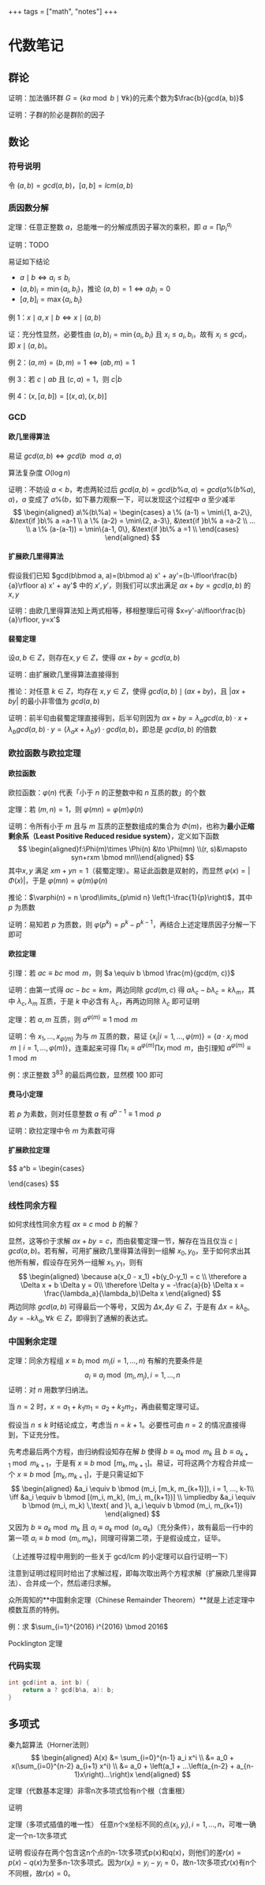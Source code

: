 +++
tags = ["math", "notes"]
+++

# 代数笔记



## 群论

证明：加法循环群 $G = \left\{ka \bmod b \mid \forall k\right\}$的元素个数为$\frac{b}{gcd(a, b)}$



证明：子群的阶必是群阶的因子





## 数论

### 符号说明

令 $(a, b)=gcd(a, b)$，$[a, b]=lcm(a, b)$



### 质因数分解

定理：任意正整数 $a$，总能唯一的分解成质因子幂次的乘积，即 $a =\prod p_i^{a_i}$

证明：TODO



易证如下结论

- $a\mid b \iff a_i\le b_i$
- $(a, b)_i = \min\{a_i, b_i\}$，推论 $(a, b)=1 \iff a_i b_i = 0$
- $[a, b]_i=\max\{a_i, b_i\}$



例 1：$x\mid a, x\mid b\iff x \mid (a, b)$

证：充分性显然，必要性由 $(a,b)_i = \min\{a_i, b_i\}$ 且 $x_i\le a_i, b_i$，故有 $x_i\le gcd_i$，即 $x\mid (a, b)$。

例 2：$(a, m)=(b, m)=1\iff (ab, m)=1$

例 3：若 $c\mid ab$ 且 $(c, a)=1$，则 $c|b$

例 4：$(x, [a, b])=[(x, a), (x, b)]$



### GCD



#### 欧几里得算法

易证 $gcd(a, b)\iff gcd(b\mod a, a)$



算法复杂度 $O(\log n)$

证明：不妨设 $a<b$，考虑两轮过后 $gcd(a, b) = gcd(b\%a, a)=gcd(a\%(b\%a), a)$，$a$ 变成了 $a\%(b%a)$，如下暴力观察一下，可以发现这个过程中 $a$ 至少减半
$$
\begin{aligned}
a\%(b\%a) = \begin{cases}
a \% (a-1) = \min\{1, a-2\}, &\text{if }b\% a =a-1 \\
a \% (a-2) = \min\{2, a-3\}, &\text{if }b\% a =a-2 \\
... \\
a \% (a-(a-1)) = \min\{a-1, 0\}, &\text{if }b\% a =1 \\
\end{cases}
\end{aligned}
$$


#### 扩展欧几里得算法

假设我们已知 $gcd(b\bmod a, a)=(b\bmod a) x' + ay'=(b-\lfloor\frac{b}{a}\rfloor a) x' + ay'$ 中的 $x',y'$，则我们可以求出满足 $ax+by=gcd(a, b)$ 的 $x, y$

证明：由欧几里得算法知上两式相等，移相整理后可得 $x=y'-a\lfloor\frac{b}{a}\rfloor, y=x'$



#### 裴蜀定理

设$a, b\in Z$，则存在$x, y\in Z$，使得 $ax+by = gcd(a, b)$

证明：由扩展欧几里得算法直接得到



推论：对任意 $k\in Z$，均存在 $x, y\in Z$，使得 $gcd(a, b)\mid (ax+by)$，且 $|ax+by|$ 的最小非零值为 $gcd(a, b)$

证明：前半句由裴蜀定理直接得到，后半句则因为 $ax+by = \lambda_a gcd(a, b) \cdot x + \lambda_b gcd(a, b)\cdot y =(\lambda_a x + \lambda_b y)\cdot gcd(a, b)$，即总是 $gcd(a, b)$ 的倍数



### 欧拉函数与欧拉定理

#### 欧拉函数

欧拉函数：$\varphi(n)$ 代表「小于 $n$ 的正整数中和 $n$ 互质的数」的个数

定理：若 $(m, n)=1$，则 $\varphi(mn)=\varphi(m)\varphi(n)$

证明：令所有小于 $m$ 且与 $m$ 互质的正整数组成的集合为 $\Phi(m)$，也称为**最小正缩剩余系（Least Positive Reduced residue system）**，定义如下函数
$$
\begin{aligned}f:\Phi(m)\times \Phi(n) &\to \Phi(mn) \\(r, s)&\mapsto syn+rxm \bmod mn\\\end{aligned}
$$
其中$x, y$ 满足 $xm+ yn=1$（裴蜀定理）。易证此函数是双射的，而显然 $\varphi(x)=|\Phi(x)|$，于是 $\varphi(mn) =\varphi(m)\varphi(n)$



推论：$\varphi(n) = n \prod\limits_{p\mid n} \left(1-\frac{1}{p}\right)$，其中 $p$ 为质数

证明：易知若 $p$ 为质数，则 $\varphi(p^k)=p^k-p^{k-1}$，再结合上述定理质因子分解一下即可



#### 欧拉定理

引理：若 $ac \equiv bc \bmod m$，则 $a \equiv b \bmod \frac{m}{gcd(m, c)}$

证明：由第一式得 $ac-bc=km$，两边同除 $gcd(m, c)$ 得 $a\lambda_c - b \lambda_c = k \lambda_m$，其中 $\lambda_c, \lambda_m$ 互质，于是 $k$ 中必含有 $\lambda_c$，再两边同除 $\lambda_c$ 即可证明



定理：若 $a,m$ 互质，则 $a^{\varphi(m)} \equiv 1\bmod m$

证明：令 $x_1, ..., x_{\varphi(m)}$ 为与 $m$ 互质的数，易证 $\{x_i | i = 1, ..., \varphi(m)\}= \{a\cdot x_i\bmod m \mid i = 1, ..., \varphi(m)\}$，连乘起来可得 $\prod x_i \equiv a^{\varphi(m)}\prod x_i \bmod m$，由引理知 $a^{\varphi(m)}\equiv 1 \bmod m$



例：求正整数 $3^{83}$ 的最后两位数，显然模 $100$ 即可



#### 费马小定理

若 $p$ 为素数，则对任意整数 $a$ 有 $a^{p-1} \equiv 1 \bmod p$

证明：欧拉定理中令 $m$ 为素数可得



#### 扩展欧拉定理

$$
a^b = \begin{cases}

\end{cases}
$$





### 线性同余方程

如何求线性同余方程 $ax\equiv c \bmod b$ 的解？

显然，这等价于求解 $ax + by = c$，而由裴蜀定理一节，解存在当且仅当 $c \mid gcd(a, b)$。若有解，可用扩展欧几里得算法得到一组解 $x_0, y_0$，至于如何求出其他所有解，假设存在另外一组解 $x_1, y_1$，则有
$$
\begin{aligned}
\because a(x_0 - x_1) +b(y_0-y_1) = c \\
\therefore a \Delta x + b \Delta y = 0\\
\therefore \Delta y = -\frac{a}{b} \Delta x = \frac{\lambda_a}{\lambda_b}\Delta x
\end{aligned}
$$
两边同除 $gcd(a, b)$ 可得最后一个等号，又因为 $\Delta x,\Delta y\in Z$，于是有 $\Delta x = k\lambda_b, \Delta y = -k\lambda_a, \forall k\in Z$，即得到了通解的表达式。



### 中国剩余定理

定理：同余方程组 $x\equiv b_i\bmod m_i(i=1, ..., n)$ 有解的充要条件是
$$
a_i \equiv a_j \bmod (m_i, m_j), i = 1, ..., n
$$
证明：对 $n$ 用数学归纳法。

当 $n=2$ 时，$x=a_1+k_1 m_1=a_2+k_2 m_2$，再由裴蜀定理可证。

假设当 $n\le k$ 时结论成立，考虑当 $n=k+1$。必要性可由 $n=2$ 的情况直接得到，下证充分性。

先考虑最后两个方程，由归纳假设知存在解 $b$ 使得 $b\equiv a_k\bmod m_k$ 且 $b\equiv a_{k+1}\bmod m_{k+1}$，于是有 $x\equiv b \bmod [m_k, m_{k+1}]$。易证，可将这两个方程合并成一个 $x\equiv b \bmod [m_k, m_{k+1}]$，于是只需证如下
$$
\begin{aligned}
&a_i \equiv b \bmod (m_i, [m_k, m_{k+1}]), i = 1, ..., k-1\\
\iff &a_i \equiv b \bmod [(m_i, m_k), (m_i, m_{k+1})] \\
\impliedby &a_i \equiv b \bmod (m_i, m_k) \,\text{ and }\, a_i \equiv b \bmod (m_i, m_{k+1}) 
\end{aligned}
$$
又因为 $b\equiv a_k \bmod m_k$ 且 $a_i \equiv a_k \bmod (a_i, a_k)$（充分条件），故有最后一行中的第一项 $a_i\equiv b \bmod (m_i, m_k)$，同理可得第二项，于是假设成立，证毕。

（上述推导过程中用到的一些关于 gcd/lcm 的小定理可以自行证明一下）

注意到证明过程同时给出了求解过程，即每次取出两个方程求解（扩展欧几里得算法）、合并成一个，然后递归求解。



众所周知的**中国剩余定理（Chinese Remainder Theorem）**就是上述定理中模数互质的特例。



例：求 $\sum_{i=1}^{2016} i^{2016} \bmod 2016$



Pocklington 定理





### 代码实现

```c
int gcd(int a, int b) {
    return a ? gcd(b%a, a): b;
}
```





## 多项式

秦九韶算法（Horner法则）
$$
\begin{aligned}
A(x) &= \sum_{i=0}^{n-1} a_i x^i \\
&= a_0 + x(\sum_{i=0}^{n-2} a_{i+1} x^i) \\
&= a_0 + \left(a_1 + ...\left(a_{n-2} + a_{n-1}x\right)...\right)x
\end{aligned}
$$




定理（代数基本定理）非零n次多项式恰有n个根（含重根）

证明



定理（多项式插值的唯一性）  任意n个x坐标不同的点$(x_i, y_i), i=1, ..., n$，可唯一确定一个n-1次多项式

证明  假设存在两个包含这n个点的n-1次多项式p(x)和q(x)，则他们的差$r(x)=p(x)-q(x)$为至多n-1次多项式。因为$r(x_i) = y_i-y_i = 0$，故n-1次多项式$r(x)$有n个不同根，故$r(x)=0$。

